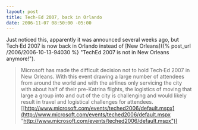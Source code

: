 ```yaml
---
layout: post
title: Tech·Ed 2007, back in Orlando
date: 2006-11-07 08:50:00 -05:00
---
```


Just noticed this, apparently it was announced several weeks ago, but Tech·Ed 2007 is now back in Orlando instead of [New Orleans]({% post_url /2006/2006-10-13-94030 %} "TechEd 2007 is not in New Orleans anymore!").

> Microsoft has made the difficult decision not to hold Tech·Ed 2007 in New Orleans. With this event drawing a large number of attendees from around the world and with the airlines only servicing the city with about half of their pre-Katrina flights, the logistics of moving that large a group into and out of the city is challenging and would likely result in travel and logistical challenges for attendees. [[http://www.microsoft.com/events/teched2006/default.mspx](http://www.microsoft.com/events/teched2006/default.mspx "http://www.microsoft.com/events/teched2006/default.mspx")]
